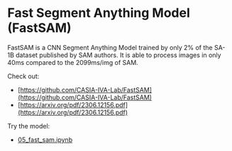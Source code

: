 # Fast Segment Anything Model (FastSAM)

FastSAM is a CNN Segment Anything Model trained by only 2% of the SA-1B dataset published by SAM authors. It is able to process images in only 40ms compared to the 2099ms/img of SAM.

Check out:
- [https://github.com/CASIA-IVA-Lab/FastSAM](https://github.com/CASIA-IVA-Lab/FastSAM)
- [https://arxiv.org/pdf/2306.12156.pdf](https://arxiv.org/pdf/2306.12156.pdf)

Try the model:
- [05_fast_sam.ipynb](https://github.com/TranslationalAICenterISU/cv-ssl-aug-2023/blob/main/notebooks/05_fast_sam.ipynb)
